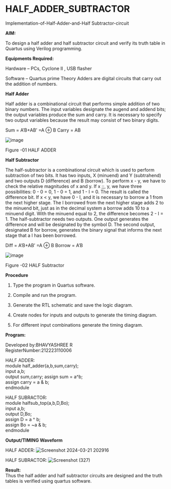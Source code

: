 # HALF_ADDER_SUBTRACTOR

Implementation-of-Half-Adder-and-Half Subtractor-circuit

**AIM:**

To design a half adder and half subtractor circuit and verify its truth table in Quartus using Verilog programming.

**Equipments Required:**

Hardware – PCs, Cyclone II , USB flasher 

Software – Quartus prime Theory Adders are digital circuits that carry out the addition of numbers.

**Half Adder**

Half adder is a combinational circuit that performs simple addition of two binary numbers. The input variables designate the augend and addend bits; the output variables produce the sum and carry. It is necessary to specify two output variables because the result may consist of two binary digits.

Sum = A’B+AB’ =A ⊕ B Carry = AB

![image](https://github.com/naavaneetha/HALF_ADDER_SUBTRACTOR/assets/154305477/bd4a0b2c-cdbc-4184-ab08-81578f121e1f)

Figure -01 HALF ADDER

**Half Subtractor**

The half-subtractor is a combinational circuit which is used to perform subtraction of two bits. It has two inputs, X (minuend) and Y (subtrahend) and two outputs D (difference) and B (borrow). To perform x - y, we have to check the relative magnitudes of x and y. If x ;;, y, we have three possibilities: 0 - 0 = 0, 1 - 0 = 1, and 1 - I = 0. The result is called the difference bit. If x < y, we have 0 - I, and it is necessary to borrow a 1 from the next higher stage. The I borrowed from the next higher stage adds 2 to the minuend bit, just as in the decimal system a borrow adds 10 to a minuend digit. With the minuend equal to 2, the difference becomes 2 - I = 1. The half-subtractor needs two outputs. One output generates the difference and will be designated by the symbol D. The second output, designated B for borrow, generates the binary signal that informs the next stage that a I has been borrowed. 

Diff = A’B+AB’ =A ⊕ B
Borrow = A’B

 ![image](https://github.com/naavaneetha/HALF_ADDER_SUBTRACTOR/assets/154305477/d76b099c-513f-4e7c-843a-e2fd028a531a)

Figure -02 HALF Subtractor


**Procedure**

1.	Type the program in Quartus software.

2.	Compile and run the program.

3.	Generate the RTL schematic and save the logic diagram.

4.	Create nodes for inputs and outputs to generate the timing diagram.

5.	For different input combinations generate the timing diagram.


**Program:**

Developed by:BHAVYASHREE R\
RegisterNumber:212223110006

HALF ADDER:\
module half_adder(a,b,sum,carry);\
input a,b;\
output sum,carry; 
assign sum = a^b;\
assign carry = a & b;\
endmodule

HALF SUBRACTOR:\
module halfsub_top(a,b,D,Bo);\
input a,b;\
output D,Bo;\
assign D = a ^ b;\
  assign Bo = ~a & b;\
endmodule

**Output/TIMING Waveform**

HALF ADDER:
![Screenshot 2024-03-21 202916](https://github.com/Bhavyashree2403/HALF_ADDER_SUBTRACTOR/assets/149219738/53cd0466-292a-492f-a4b6-b4944796678b)

HALF SUBRACTOR:
![Screenshot (327)](https://github.com/Bhavyashree2403/HALF_ADDER_SUBTRACTOR/assets/149219738/53515036-65ce-48a8-aecb-e0834077d30a)


**Result:**\
Thus the half adder and half subtractor circuits are designed and the truth tables is verified using quartus software.
